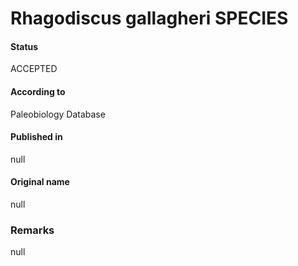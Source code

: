 Rhagodiscus gallagheri SPECIES
=======

#### Status
ACCEPTED

#### According to
Paleobiology Database

#### Published in
null

#### Original name
null

### Remarks
null